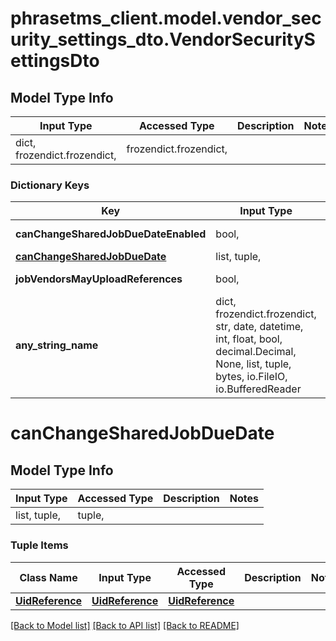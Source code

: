 # phrasetms_client.model.vendor_security_settings_dto.VendorSecuritySettingsDto

## Model Type Info

| Input Type                   | Accessed Type          | Description | Notes |
| ---------------------------- | ---------------------- | ----------- | ----- |
| dict, frozendict.frozendict, | frozendict.frozendict, |             |

### Dictionary Keys

| Key                                                         | Input Type                                                                                                                                  | Accessed Type                                                                           | Description                                                        | Notes      |
| ----------------------------------------------------------- | ------------------------------------------------------------------------------------------------------------------------------------------- | --------------------------------------------------------------------------------------- | ------------------------------------------------------------------ | ---------- |
| **canChangeSharedJobDueDateEnabled**                        | bool,                                                                                                                                       | BoolClass,                                                                              | Default: &#x60;false&#x60;                                         | [optional] |
| **[canChangeSharedJobDueDate](#canChangeSharedJobDueDate)** | list, tuple,                                                                                                                                | tuple,                                                                                  |                                                                    | [optional] |
| **jobVendorsMayUploadReferences**                           | bool,                                                                                                                                       | BoolClass,                                                                              | Default: &#x60;false&#x60;                                         | [optional] |
| **any_string_name**                                         | dict, frozendict.frozendict, str, date, datetime, int, float, bool, decimal.Decimal, None, list, tuple, bytes, io.FileIO, io.BufferedReader | frozendict.frozendict, str, BoolClass, decimal.Decimal, NoneClass, tuple, bytes, FileIO | any string name can be used but the value must be the correct type | [optional] |

# canChangeSharedJobDueDate

## Model Type Info

| Input Type   | Accessed Type | Description | Notes |
| ------------ | ------------- | ----------- | ----- |
| list, tuple, | tuple,        |             |

### Tuple Items

| Class Name                          | Input Type                          | Accessed Type                       | Description | Notes |
| ----------------------------------- | ----------------------------------- | ----------------------------------- | ----------- | ----- |
| [**UidReference**](UidReference.md) | [**UidReference**](UidReference.md) | [**UidReference**](UidReference.md) |             |

[[Back to Model list]](../../README.md#documentation-for-models) [[Back to API list]](../../README.md#documentation-for-api-endpoints) [[Back to README]](../../README.md)
